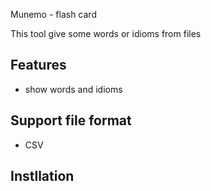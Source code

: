 Munemo - flash card

This tool give some words or idioms from files

## Features
- show words and idioms

## Support file format
- CSV

## Instllation
